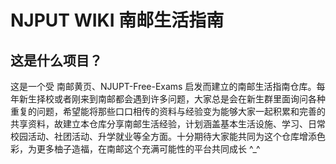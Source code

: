 # NJPUT WIKI 南邮生活指南
## 这是什么项目？
这是一个受 南邮黄页、NJUPT-Free-Exams 启发而建立的南邮生活指南仓库。每年新生择校或者刚来到南邮都会遇到许多问题，大家总是会在新生群里面询问各种重复的问题，希望能将那些口口相传的资料与经验变为能够大家一起积累和完善的共享资料，故建立本仓库分享南邮生活经验，计划涵盖基本生活设施、学习、日常校园活动、社团活动、升学就业等全方面。十分期待大家能共同为这个仓库增添色彩，为更多柚子造福，在南邮这个充满可能性的平台共同成长 ^_^
